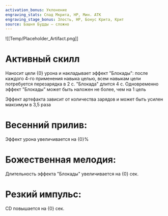 ```yaml
---
activation_bonus: Уклонение
engraving_stats: Спад Мкрита, HP, Мин. АТК
engraving_stage_bonus: Злость, HP, Бонус Крита, Крит
source: Башня Будды – сложно
---
```

![[Temp/Placeholder_Artifact.png]]
# Активный скилл
Наносит цели {0} урона и накладывает эффект "Блокады": после каждого 4-го применения навыка целью, всем навыкам цели потребуется перезарядка в 2 с. "Блокада" длится 4 с. Одновременно эффект "Блокады" может быть наложен не более, чем на 1 цель

Эффект артефакта зависит от количества зарядов и может быть усилен максимум в 3,5 раза

# Весенний прилив: 
Эффект урона увеличивается на {0}%
# Божественная мелодия: 
Длительность эффекта "Блокады" увеличивается на {0} сек.
# Резкий импульс: 
CD повышается на {0} сек.
